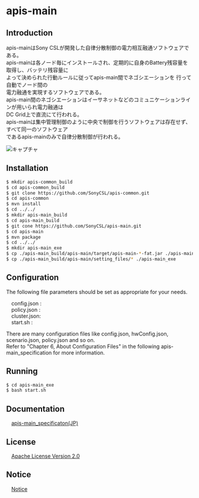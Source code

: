 # apis-main

## Introduction
apis-mainはSony CSLが開発した自律分散制御の電力相互融通ソフトウェアである。    
apis-mainは各ノード毎にインストールされ、定期的に自身のBattery残容量を取得し、バッテリ残容量に  
よって決められた行動ルールに従ってapis-main間でネゴシエーションを  行って自動でノード間の  
電力融通を実現するソフトウェアである。  
apis-main間のネゴシエーションはイーサネットなどのコミュニケーションラインが用いられ電力融通は  
DC Grid上で直流にて行われる。  
apis-mainは集中管理制御のように中央で制御を行うソフトウェアは存在せず、すべて同一のソフトウェア  
であるapis-mainのみで自律分散制御が行われる。  

![キャプチャ](https://user-images.githubusercontent.com/71874910/94899039-87ea0600-04cd-11eb-96a0-afa5466b3742.PNG)

## Installation
```bash
$ mkdir apis-common_build
$ cd apis-common_build
$ git clone https://github.com/SonyCSL/apis-common.git
$ cd apis-common
$ mvn install
$ cd ../../
$ mkdir apis-main_build
$ cd apis-main_build
$ git cone https://github.com/SonyCSL/apis-main.git
$ cd apis-main
$ mvn package
$ cd ../../
$ mkdir apis-main_exe
$ cp ./apis-main_build/apis-main/target/apis-main-*-fat.jar ./apis-main_exe
$ cp ./apis-main_build/apis-main/setting_files/* ./apis-main_exe
```

## Configuration
The following file parameters should be set as appropriate for your needs.  

&emsp;config.json :  
&emsp;policy.json :  
&emsp;cluster.json:  
&emsp;start.sh :  

There are many configuration files like config.json, hwConfig.json, scenario.json, policy.json and so on.  
Refer to "Chapter 6, About Configuration Files" in the following apis-main_specification for more information.

## Running
```bash
$ cd apis-main_exe
$ bash start.sh
```

## Documentation
&emsp;[apis-main_specificaton(JP)](https://github.com/oes-github/apis-main/blob/master/doc/jp/apis-main_specification.md)


## License
&emsp;[Apache License Version 2.0](https://github.com/oes-github/apis-main/blob/master/LICENSE)


## Notice
&emsp;[Notice](https://github.com/oes-github/apis-main/blob/master/NOTICE.md)

